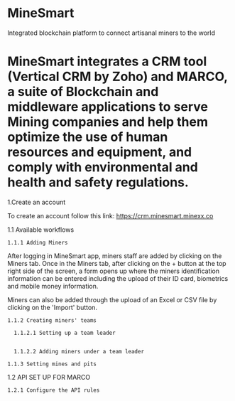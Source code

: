 # MineSmart
Integrated blockchain platform to connect artisanal miners to the world

# MineSmart integrates a CRM tool (Vertical CRM by Zoho) and MARCO, a suite of Blockchain and middleware applications to serve Mining companies and help them optimize the use of human resources and equipment, and comply with environmental and health and safety regulations.

1.Create an account 

To create an account follow this link: https://crm.minesmart.minexx.co

  1.1 Available workflows
 
    1.1.1 Adding Miners
    
After logging in MineSmart app, miners staff are added by clicking on the Miners tab. Once in the Miners tab, after clicking on the + button at the top right side of the screen, a form opens up where the miners identification information can be entered including the upload of their ID card, biometrics and mobile money information. 

Miners can also be added through the upload of an Excel or CSV file by clicking on the 'Import' button.
    
    1.1.2 Creating miners' teams
    
      1.1.2.1 Setting up a team leader

      
      1.1.2.2 Adding miners under a team leader
    
    1.1.3 Setting mines and pits
 
 
  1.2 API SET UP FOR MARCO
  
  
    1.2.1 Configure the API rules

  
 
 
